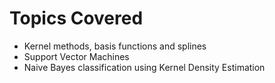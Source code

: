 # Topics Covered

- Kernel methods, basis functions and splines
- Support Vector Machines
- Naive Bayes classification using Kernel Density Estimation